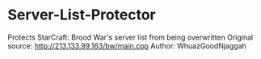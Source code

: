 # Server-List-Protector
Protects StarCraft: Brood War's server list from being overwritten
Original source: http://213.133.99.163/bw/main.cpp
Author: WhuazGoodNjaggah
